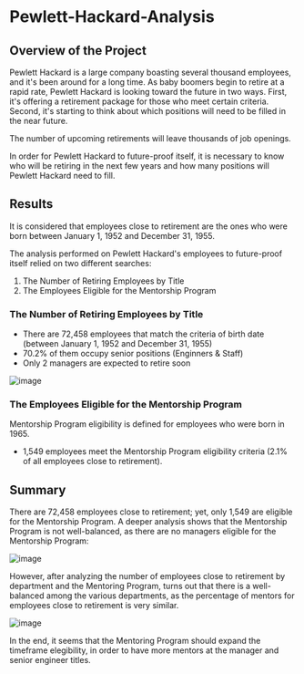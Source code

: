 # Pewlett-Hackard-Analysis

## Overview of the Project

Pewlett Hackard is a large company boasting several thousand employees, and it's been around for a long time. As baby boomers begin to retire at a rapid rate, Pewlett Hackard is looking toward the future in two ways. First, it's offering a retirement package for those who meet certain criteria. Second, it's starting to think about which positions will need to be filled in the near future.

The number of upcoming retirements will leave thousands of job openings. 

In order for Pewlett Hackard to future-proof itself, it is necessary to know who will be retiring in the next few years and how many positions will Pewlett Hackard need to fill.


## Results

It is considered that employees close to retirement are the ones who were born between January 1, 1952 and December 31, 1955. 

The analysis performed on Pewlett Hackard's employees to future-proof itself relied on two different searches:
1. The Number of Retiring Employees by Title
2. The Employees Eligible for the Mentorship Program


### The Number of Retiring Employees by Title

- There are 72,458 employees that match the criteria of birth date (between January 1, 1952 and December 31, 1955)
- 70.2% of them occupy senior positions (Enginners & Staff)
- Only 2 managers are expected to retire soon

![image](https://user-images.githubusercontent.com/113773420/223679882-ea6a7b28-863a-429d-9a14-ac583ce29c5a.png)


### The Employees Eligible for the Mentorship Program

Mentorship Program eligibility is defined for employees who were born in 1965.

- 1,549 employees meet the Mentorship Program eligibility criteria (2.1% of all employees close to retirement).


## Summary

There are 72,458 employees close to retirement; yet, only 1,549 are eligible for the Mentorship Program.
A deeper analysis shows that the Mentorship Program is not well-balanced, as there are no managers eligible for the Mentorship Program:

![image](https://user-images.githubusercontent.com/113773420/223688548-09cb52bd-c00c-494f-a49a-57622ebd115d.png)

However, after analyzing the number of employees close to retirement by department and the Mentoring Program, turns out that there is a well-balanced among the various departments, as the percentage of mentors for employees close to retirement is very similar.


![image](https://user-images.githubusercontent.com/113773420/223701845-25a76e4f-5a72-4637-9424-1c231c106b12.png)

In the end, it seems that the Mentoring Program should expand the timeframe elegibility, in order to have more mentors at the manager and senior engineer titles.
